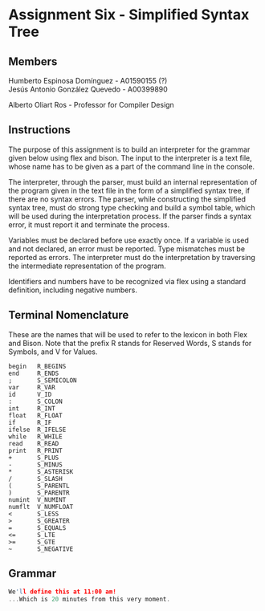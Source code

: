 # Assignment Six - Simplified Syntax Tree
## Members
Humberto Espinosa Domínguez - A01590155 (?)  
Jesús Antonio González Quevedo - A00399890

Alberto Oliart Ros - Professor for Compiler Design

## Instructions
The purpose of this assignment is to build an interpreter for the grammar given below using flex and bison. The input to the interpreter is a text file, whose name has to be given as a part of the command line in the console.

The interpreter, through the parser, must build an internal representation of the program given in the text file in the form of a simplified syntax tree, if there are no syntax errors. The parser, while constructing the simplified syntax tree, must do strong type checking and build a symbol table, which will be used during the interpretation process. If the parser finds a syntax error, it must report it and terminate the process.

Variables must be declared before use exactly once. If a variable is used and not declared, an error must be reported. Type mismatches must be reported as errors. The interpreter must do the interpretation by traversing the intermediate representation of the program.

Identifiers and numbers have to be recognized via flex using a standard definition, including negative numbers.

## Terminal Nomenclature
These are the names that will be used to refer to the lexicon in both Flex and Bison. Note that the prefix R stands for Reserved Words, S stands for Symbols, and V for Values.

```
begin   R_BEGINS
end     R_ENDS
;       S_SEMICOLON
var     R_VAR
id      V_ID
:       S_COLON
int     R_INT
float   R_FLOAT
if      R_IF
ifelse  R_IFELSE
while   R_WHILE
read    R_READ
print   R_PRINT
+       S_PLUS
-       S_MINUS
*       S_ASTERISK
/       S_SLASH
(       S_PARENTL
)       S_PARENTR
numint  V_NUMINT
numflt  V_NUMFLOAT
<       S_LESS
>       S_GREATER
=       S_EQUALS
<=      S_LTE
>=      S_GTE
~       S_NEGATIVE
```

## Grammar
```c
We'll define this at 11:00 am!
...Which is 20 minutes from this very moment.
```